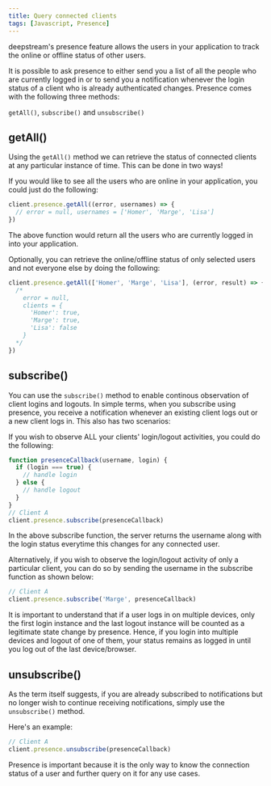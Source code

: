 ```yaml
---
title: Query connected clients
tags: [Javascript, Presence]
---
```


deepstream's presence feature allows the users in your application to track the online or offline status of other users.

It is possible to ask presence to either send you a list of all the people who are currently logged in or to send you a notification whenever the login status of a client who is already authenticated changes. Presence comes with the following three methods:

`getAll()`, `subscribe()` and `unsubscribe()`

## getAll()

Using the `getAll()` method we can retrieve the status of connected clients at any particular instance of time. This can be done in two ways!

If you would like to see all the users who are online in your application, you could just do the following:

```javascript
client.presence.getAll((error, usernames) => {
  // error = null, usernames = ['Homer', 'Marge', 'Lisa']
})
```

The above function would return all the users who are currently logged in into your application.

Optionally, you can retrieve the online/offline status of only selected users and not everyone else by doing the following:

```javascript
client.presence.getAll(['Homer', 'Marge', 'Lisa'], (error, result) => {
  /*
    error = null,
    clients = {
      'Homer': true,
      'Marge': true,
      'Lisa': false
    }
  */
})
```

## subscribe()
You can use the `subscribe()` method to enable continous observation of client logins and logouts. In simple terms, when you subscribe using presence, you receive a notification whenever an existing client logs out or a new client logs in. This also has two scenarios:

If you wish to observe ALL your clients' login/logout activities, you could do the following:

```javascript
function presenceCallback(username, login) {
  if (login === true) {
    // handle login
  } else {
    // handle logout
  }
}
// Client A
client.presence.subscribe(presenceCallback)
```

In the above subscribe function, the server returns the username along with the login status everytime this changes for any connected user.

Alternatively, if you wish to observe the login/logout activity of only a particular client, you can do so by sending the username in the subscribe function as shown below:

```javascript
// Client A
client.presence.subscribe('Marge', presenceCallback)
```

It is important to understand that if a user logs in on multiple devices, only the first login instance and the last logout instance will be counted as a legitimate state change by presence. Hence, if you login into multiple devices and logout of one of them, your status remains as logged in until you log out of the last device/browser.

## unsubscribe()

As the term itself suggests, if you are already subscribed to notifications but no longer wish to continue receiving notifications, simply use the  `unsubscribe()` method.

Here's an example:

```javascript
// Client A
client.presence.unsubscribe(presenceCallback)
```

Presence is important because it is the only way to know the connection status of a user and further query on it for any use cases.
